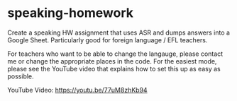 # speaking-homework
Create a speaking HW assignment that uses ASR and dumps answers into a Google Sheet. Particularly good for foreign language / EFL teachers.

For teachers who want to be able to change the langauge, please contact me or change the appropriate places in the code. For the easiest mode, please see the YouTube video that explains how to set this up as easy as possible.

YouTube Video:
https://youtu.be/77uM8zhKb94

